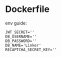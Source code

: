 # Dockerfile 

env guide:

```
JWT_SECRET=''
DB_USERNAME=''
DB_PASSWORD=''
DB_NAME='Linker'
RECAPTCHA_SECRET_KEY=''

```
